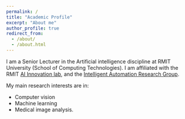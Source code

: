 ```yaml
---
permalink: /
title: "Academic Profile"
excerpt: "About me"
author_profile: true
redirect_from: 
  - /about/
  - /about.html
---
```


I am a Senior Lecturer in the Artificial intelligence discipline at RMIT University (School of Computing Technologies). I am affiliated with the RMIT [AI Innovation lab](https://www.rmit.edu.au/about/schools-colleges/science/research/research-areas/computer-science-and-information-technology/ai-innovation-lab), and the [Intelligent Automation Research Group](https://www.rmit.edu.au/about/schools-colleges/engineering/research/research-groups/intelligent-automation-research-group).

My main research interests are in: 

- Computer vision
- Machine learning
- Medical image analysis.



